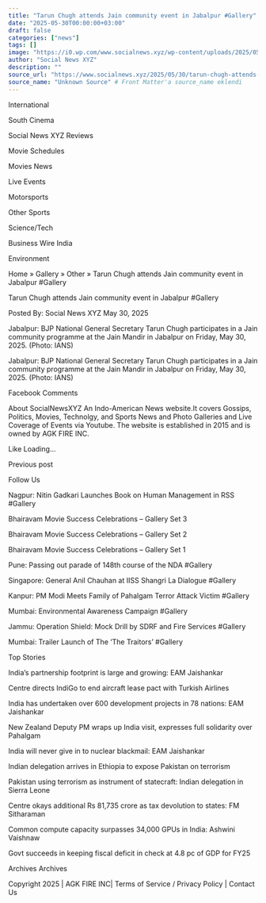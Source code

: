 ```yaml
---
title: "Tarun Chugh attends Jain community event in Jabalpur #Gallery"
date: "2025-05-30T00:00:00+03:00"
draft: false
categories: ["news"]
tags: []
image: "https://i0.wp.com/www.socialnews.xyz/wp-content/uploads/2025/05/30/2025053472F-scaled.jpg?fit=2560%2C1496&quality=80&zoom=1&ssl=1?v=1748624615"
author: "Social News XYZ"
description: ""
source_url: "https://www.socialnews.xyz/2025/05/30/tarun-chugh-attends-jain-community-event-in-jabalpur-gallery/"
source_name: "Unknown Source" # Front Matter'a source_name eklendi
---
```

International

South Cinema

Social News XYZ Reviews

Movie Schedules

Movies News

Live Events

Motorsports

Other Sports

Science/Tech

Business Wire India

Environment

Home » Gallery » Other » Tarun Chugh attends Jain community event in Jabalpur #Gallery 

Tarun Chugh attends Jain community event in Jabalpur #Gallery

Posted By: Social News XYZ
May 30, 2025

Jabalpur: BJP National General Secretary Tarun Chugh participates in a Jain community programme at the Jain Mandir in Jabalpur on Friday, May 30, 2025. (Photo: IANS)

Jabalpur: BJP National General Secretary Tarun Chugh participates in a Jain community programme at the Jain Mandir in Jabalpur on Friday, May 30, 2025. (Photo: IANS)

Facebook Comments

About SocialNewsXYZ
An Indo-American News website.It covers Gossips, Politics, Movies, Technolgy, and Sports News and Photo Galleries and Live Coverage of Events via Youtube.
The website is established in 2015 and is owned by AGK FIRE INC.

Like Loading...

Previous post

Follow Us 

Nagpur: Nitin Gadkari Launches Book on Human Management in RSS #Gallery

Bhairavam Movie Success Celebrations – Gallery Set 3

Bhairavam Movie Success Celebrations – Gallery Set 2

Bhairavam Movie Success Celebrations – Gallery Set 1

Pune: Passing out parade of 148th course of the NDA #Gallery

Singapore: General Anil Chauhan at IISS Shangri La Dialogue #Gallery

Kanpur: PM Modi Meets Family of Pahalgam Terror Attack Victim #Gallery

Mumbai: Environmental Awareness Campaign #Gallery

Jammu: Operation Shield: Mock Drill by SDRF and Fire Services #Gallery

Mumbai: Trailer Launch of The ‘The Traitors’ #Gallery

Top Stories

India’s partnership footprint is large and growing: EAM Jaishankar

Centre directs IndiGo to end aircraft lease pact with Turkish Airlines

India has undertaken over 600 development projects in 78 nations: EAM Jaishankar

New Zealand Deputy PM wraps up India visit, expresses full solidarity over Pahalgam

India will never give in to nuclear blackmail: EAM Jaishankar

Indian delegation arrives in Ethiopia to expose Pakistan on terrorism

Pakistan using terrorism as instrument of statecraft: Indian delegation in Sierra Leone

Centre okays additional Rs 81,735 crore as tax devolution to states: FM Sitharaman

Common compute capacity surpasses 34,000 GPUs in India: Ashwini Vaishnaw

Govt succeeds in keeping fiscal deficit in check at 4.8 pc of GDP for FY25

Archives Archives

Copyright 2025 | AGK FIRE INC|
Terms of Service / Privacy Policy | Contact Us